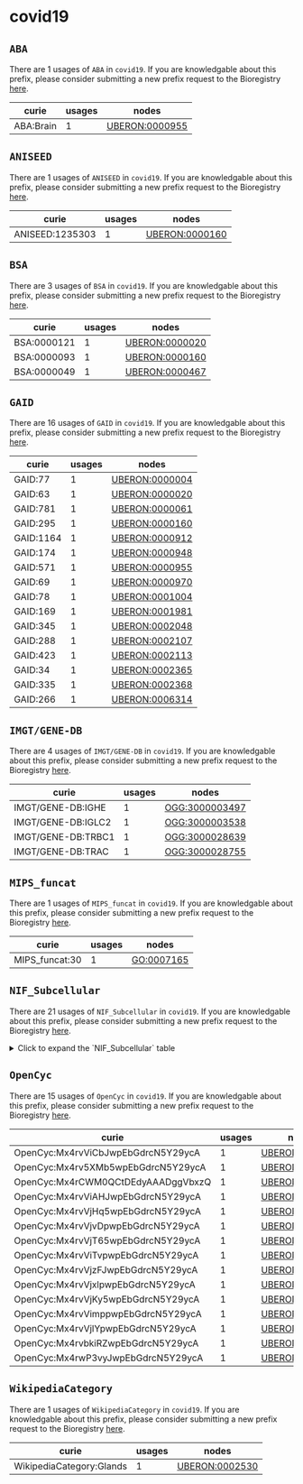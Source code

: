 # covid19

## `ABA`

There are 1 usages of `ABA` in `covid19`.
If you are knowledgable about this prefix, please consider submitting a new prefix
request to the Bioregistry [here](https://github.com/biopragmatics/bioregistry/issues/new?assignees=cthoyt&labels=New%2CPrefix&template=new-prefix.yml&title=%5BResource%5D%3A%20ABA).

| curie     |   usages | nodes                                                           |
|-----------|----------|-----------------------------------------------------------------|
| ABA:Brain |        1 | [UBERON:0000955](http://purl.obolibrary.org/obo/UBERON_0000955) |

## `ANISEED`

There are 1 usages of `ANISEED` in `covid19`.
If you are knowledgable about this prefix, please consider submitting a new prefix
request to the Bioregistry [here](https://github.com/biopragmatics/bioregistry/issues/new?assignees=cthoyt&labels=New%2CPrefix&template=new-prefix.yml&title=%5BResource%5D%3A%20ANISEED).

| curie           |   usages | nodes                                                           |
|-----------------|----------|-----------------------------------------------------------------|
| ANISEED:1235303 |        1 | [UBERON:0000160](http://purl.obolibrary.org/obo/UBERON_0000160) |

## `BSA`

There are 3 usages of `BSA` in `covid19`.
If you are knowledgable about this prefix, please consider submitting a new prefix
request to the Bioregistry [here](https://github.com/biopragmatics/bioregistry/issues/new?assignees=cthoyt&labels=New%2CPrefix&template=new-prefix.yml&title=%5BResource%5D%3A%20BSA).

| curie       |   usages | nodes                                                           |
|-------------|----------|-----------------------------------------------------------------|
| BSA:0000121 |        1 | [UBERON:0000020](http://purl.obolibrary.org/obo/UBERON_0000020) |
| BSA:0000093 |        1 | [UBERON:0000160](http://purl.obolibrary.org/obo/UBERON_0000160) |
| BSA:0000049 |        1 | [UBERON:0000467](http://purl.obolibrary.org/obo/UBERON_0000467) |

## `GAID`

There are 16 usages of `GAID` in `covid19`.
If you are knowledgable about this prefix, please consider submitting a new prefix
request to the Bioregistry [here](https://github.com/biopragmatics/bioregistry/issues/new?assignees=cthoyt&labels=New%2CPrefix&template=new-prefix.yml&title=%5BResource%5D%3A%20GAID).

| curie     |   usages | nodes                                                           |
|-----------|----------|-----------------------------------------------------------------|
| GAID:77   |        1 | [UBERON:0000004](http://purl.obolibrary.org/obo/UBERON_0000004) |
| GAID:63   |        1 | [UBERON:0000020](http://purl.obolibrary.org/obo/UBERON_0000020) |
| GAID:781  |        1 | [UBERON:0000061](http://purl.obolibrary.org/obo/UBERON_0000061) |
| GAID:295  |        1 | [UBERON:0000160](http://purl.obolibrary.org/obo/UBERON_0000160) |
| GAID:1164 |        1 | [UBERON:0000912](http://purl.obolibrary.org/obo/UBERON_0000912) |
| GAID:174  |        1 | [UBERON:0000948](http://purl.obolibrary.org/obo/UBERON_0000948) |
| GAID:571  |        1 | [UBERON:0000955](http://purl.obolibrary.org/obo/UBERON_0000955) |
| GAID:69   |        1 | [UBERON:0000970](http://purl.obolibrary.org/obo/UBERON_0000970) |
| GAID:78   |        1 | [UBERON:0001004](http://purl.obolibrary.org/obo/UBERON_0001004) |
| GAID:169  |        1 | [UBERON:0001981](http://purl.obolibrary.org/obo/UBERON_0001981) |
| GAID:345  |        1 | [UBERON:0002048](http://purl.obolibrary.org/obo/UBERON_0002048) |
| GAID:288  |        1 | [UBERON:0002107](http://purl.obolibrary.org/obo/UBERON_0002107) |
| GAID:423  |        1 | [UBERON:0002113](http://purl.obolibrary.org/obo/UBERON_0002113) |
| GAID:34   |        1 | [UBERON:0002365](http://purl.obolibrary.org/obo/UBERON_0002365) |
| GAID:335  |        1 | [UBERON:0002368](http://purl.obolibrary.org/obo/UBERON_0002368) |
| GAID:266  |        1 | [UBERON:0006314](http://purl.obolibrary.org/obo/UBERON_0006314) |

## `IMGT/GENE-DB`

There are 4 usages of `IMGT/GENE-DB` in `covid19`.
If you are knowledgable about this prefix, please consider submitting a new prefix
request to the Bioregistry [here](https://github.com/biopragmatics/bioregistry/issues/new?assignees=cthoyt&labels=New%2CPrefix&template=new-prefix.yml&title=%5BResource%5D%3A%20IMGT/GENE-DB).

| curie              |   usages | nodes                                                           |
|--------------------|----------|-----------------------------------------------------------------|
| IMGT/GENE-DB:IGHE  |        1 | [OGG:3000003497](http://purl.obolibrary.org/obo/OGG_3000003497) |
| IMGT/GENE-DB:IGLC2 |        1 | [OGG:3000003538](http://purl.obolibrary.org/obo/OGG_3000003538) |
| IMGT/GENE-DB:TRBC1 |        1 | [OGG:3000028639](http://purl.obolibrary.org/obo/OGG_3000028639) |
| IMGT/GENE-DB:TRAC  |        1 | [OGG:3000028755](http://purl.obolibrary.org/obo/OGG_3000028755) |

## `MIPS_funcat`

There are 1 usages of `MIPS_funcat` in `covid19`.
If you are knowledgable about this prefix, please consider submitting a new prefix
request to the Bioregistry [here](https://github.com/biopragmatics/bioregistry/issues/new?assignees=cthoyt&labels=New%2CPrefix&template=new-prefix.yml&title=%5BResource%5D%3A%20MIPS_funcat).

| curie          |   usages | nodes                                                   |
|----------------|----------|---------------------------------------------------------|
| MIPS_funcat:30 |        1 | [GO:0007165](http://purl.obolibrary.org/obo/GO_0007165) |

## `NIF_Subcellular`

There are 21 usages of `NIF_Subcellular` in `covid19`.
If you are knowledgable about this prefix, please consider submitting a new prefix
request to the Bioregistry [here](https://github.com/biopragmatics/bioregistry/issues/new?assignees=cthoyt&labels=New%2CPrefix&template=new-prefix.yml&title=%5BResource%5D%3A%20NIF_Subcellular).

<details>
<summary>Click to expand the `NIF_Subcellular` table</summary>

| curie                                |   usages | nodes                                                   |
|--------------------------------------|----------|---------------------------------------------------------|
| NIF_Subcellular:sao1337158144        |        1 | [GO:0005575](http://purl.obolibrary.org/obo/GO_0005575) |
| NIF_Subcellular:sao1289741256        |        1 | [GO:0005741](http://purl.obolibrary.org/obo/GO_0005741) |
| NIF_Subcellular:sao1371347282        |        1 | [GO:0005743](http://purl.obolibrary.org/obo/GO_0005743) |
| NIF_Subcellular:sao1804523077        |        1 | [GO:0005759](http://purl.obolibrary.org/obo/GO_0005759) |
| NIF_Subcellular:sao1140587416        |        1 | [GO:0005766](http://purl.obolibrary.org/obo/GO_0005766) |
| NIF_Subcellular:nlx_subcell_20090701 |        1 | [GO:0005769](http://purl.obolibrary.org/obo/GO_0005769) |
| NIF_Subcellular:nlx_subcell_20090702 |        1 | [GO:0005770](http://purl.obolibrary.org/obo/GO_0005770) |
| NIF_Subcellular:sao1429207766        |        1 | [GO:0005840](http://purl.obolibrary.org/obo/GO_0005840) |
| NIF_Subcellular:sao1038025871        |        1 | [GO:0005844](http://purl.obolibrary.org/obo/GO_0005844) |
| NIF_Subcellular:sao1846835077        |        1 | [GO:0005874](http://purl.obolibrary.org/obo/GO_0005874) |
| NIF_Subcellular:sao1969557946        |        1 | [GO:0005905](http://purl.obolibrary.org/obo/GO_0005905) |
| NIF_Subcellular:sao1939999134        |        1 | [GO:0005923](http://purl.obolibrary.org/obo/GO_0005923) |
| NIF_Subcellular:sao978443756         |        1 | [GO:0010008](http://purl.obolibrary.org/obo/GO_0010008) |
| NIF_Subcellular:sao1196688972        |        1 | [GO:0014069](http://purl.obolibrary.org/obo/GO_0014069) |
| NIF_Subcellular:sao1985096626        |        1 | [GO:0030135](http://purl.obolibrary.org/obo/GO_0030135) |
| NIF_Subcellular:sao148845161         |        1 | [GO:0030136](http://purl.obolibrary.org/obo/GO_0030136) |
| NIF_Subcellular:sao1362520468        |        1 | [GO:0030139](http://purl.obolibrary.org/obo/GO_0030139) |
| NIF_Subcellular:sao1687101204        |        1 | [GO:0031965](http://purl.obolibrary.org/obo/GO_0031965) |
| NIF_Subcellular:sao797538226         |        1 | [GO:0031983](http://purl.obolibrary.org/obo/GO_0031983) |
| NIF_Subcellular:sao1243595998        |        1 | [GO:0045334](http://purl.obolibrary.org/obo/GO_0045334) |
| NIF_Subcellular:sao273773228         |        1 | [GO:0097440](http://purl.obolibrary.org/obo/GO_0097440) |

</details>

## `OpenCyc`

There are 15 usages of `OpenCyc` in `covid19`.
If you are knowledgable about this prefix, please consider submitting a new prefix
request to the Bioregistry [here](https://github.com/biopragmatics/bioregistry/issues/new?assignees=cthoyt&labels=New%2CPrefix&template=new-prefix.yml&title=%5BResource%5D%3A%20OpenCyc).

| curie                              |   usages | nodes                                                           |
|------------------------------------|----------|-----------------------------------------------------------------|
| OpenCyc:Mx4rvViCbJwpEbGdrcN5Y29ycA |        1 | [UBERON:0000004](http://purl.obolibrary.org/obo/UBERON_0000004) |
| OpenCyc:Mx4rv5XMb5wpEbGdrcN5Y29ycA |        1 | [UBERON:0000062](http://purl.obolibrary.org/obo/UBERON_0000062) |
| OpenCyc:Mx4rCWM0QCtDEdyAAADggVbxzQ |        1 | [UBERON:0000467](http://purl.obolibrary.org/obo/UBERON_0000467) |
| OpenCyc:Mx4rvViAHJwpEbGdrcN5Y29ycA |        1 | [UBERON:0000475](http://purl.obolibrary.org/obo/UBERON_0000475) |
| OpenCyc:Mx4rvVjHq5wpEbGdrcN5Y29ycA |        1 | [UBERON:0000912](http://purl.obolibrary.org/obo/UBERON_0000912) |
| OpenCyc:Mx4rvVjvDpwpEbGdrcN5Y29ycA |        1 | [UBERON:0000948](http://purl.obolibrary.org/obo/UBERON_0000948) |
| OpenCyc:Mx4rvVjT65wpEbGdrcN5Y29ycA |        1 | [UBERON:0000955](http://purl.obolibrary.org/obo/UBERON_0000955) |
| OpenCyc:Mx4rvViTvpwpEbGdrcN5Y29ycA |        1 | [UBERON:0000970](http://purl.obolibrary.org/obo/UBERON_0000970) |
| OpenCyc:Mx4rvVjzFJwpEbGdrcN5Y29ycA |        1 | [UBERON:0001004](http://purl.obolibrary.org/obo/UBERON_0001004) |
| OpenCyc:Mx4rvVjxlpwpEbGdrcN5Y29ycA |        1 | [UBERON:0001981](http://purl.obolibrary.org/obo/UBERON_0001981) |
| OpenCyc:Mx4rvVjKy5wpEbGdrcN5Y29ycA |        1 | [UBERON:0002048](http://purl.obolibrary.org/obo/UBERON_0002048) |
| OpenCyc:Mx4rvVimppwpEbGdrcN5Y29ycA |        1 | [UBERON:0002107](http://purl.obolibrary.org/obo/UBERON_0002107) |
| OpenCyc:Mx4rvVjlYpwpEbGdrcN5Y29ycA |        1 | [UBERON:0002113](http://purl.obolibrary.org/obo/UBERON_0002113) |
| OpenCyc:Mx4rvbkiRZwpEbGdrcN5Y29ycA |        1 | [UBERON:0002368](http://purl.obolibrary.org/obo/UBERON_0002368) |
| OpenCyc:Mx4rwP3vyJwpEbGdrcN5Y29ycA |        1 | [UBERON:0002530](http://purl.obolibrary.org/obo/UBERON_0002530) |

## `WikipediaCategory`

There are 1 usages of `WikipediaCategory` in `covid19`.
If you are knowledgable about this prefix, please consider submitting a new prefix
request to the Bioregistry [here](https://github.com/biopragmatics/bioregistry/issues/new?assignees=cthoyt&labels=New%2CPrefix&template=new-prefix.yml&title=%5BResource%5D%3A%20WikipediaCategory).

| curie                    |   usages | nodes                                                           |
|--------------------------|----------|-----------------------------------------------------------------|
| WikipediaCategory:Glands |        1 | [UBERON:0002530](http://purl.obolibrary.org/obo/UBERON_0002530) |

